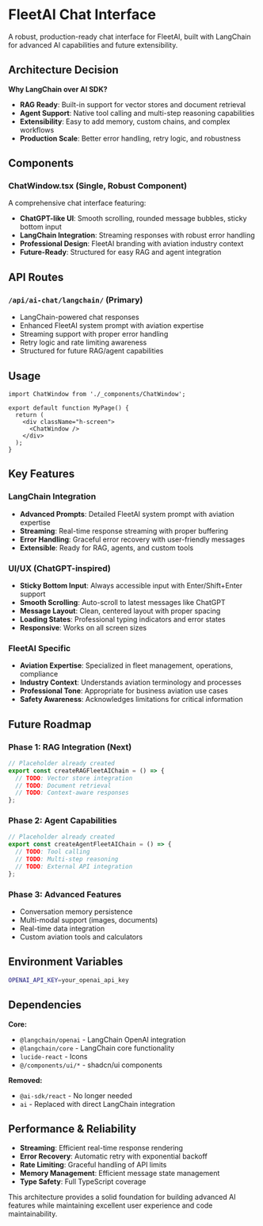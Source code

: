 # FleetAI Chat Interface

A robust, production-ready chat interface for FleetAI, built with LangChain for advanced AI capabilities and future extensibility.

## Architecture Decision

**Why LangChain over AI SDK?**

- **RAG Ready**: Built-in support for vector stores and document retrieval
- **Agent Support**: Native tool calling and multi-step reasoning capabilities
- **Extensibility**: Easy to add memory, custom chains, and complex workflows
- **Production Scale**: Better error handling, retry logic, and robustness

## Components

### ChatWindow.tsx (Single, Robust Component)

A comprehensive chat interface featuring:

- **ChatGPT-like UI**: Smooth scrolling, rounded message bubbles, sticky bottom input
- **LangChain Integration**: Streaming responses with robust error handling
- **Professional Design**: FleetAI branding with aviation industry context
- **Future-Ready**: Structured for easy RAG and agent integration

## API Routes

### `/api/ai-chat/langchain/` (Primary)

- LangChain-powered chat responses
- Enhanced FleetAI system prompt with aviation expertise
- Streaming support with proper error handling
- Retry logic and rate limiting awareness
- Structured for future RAG/agent capabilities

## Usage

```tsx
import ChatWindow from './_components/ChatWindow';

export default function MyPage() {
  return (
    <div className="h-screen">
      <ChatWindow />
    </div>
  );
}
```

## Key Features

### LangChain Integration

- **Advanced Prompts**: Detailed FleetAI system prompt with aviation expertise
- **Streaming**: Real-time response streaming with proper buffering
- **Error Handling**: Graceful error recovery with user-friendly messages
- **Extensible**: Ready for RAG, agents, and custom tools

### UI/UX (ChatGPT-inspired)

- **Sticky Bottom Input**: Always accessible input with Enter/Shift+Enter support
- **Smooth Scrolling**: Auto-scroll to latest messages like ChatGPT
- **Message Layout**: Clean, centered layout with proper spacing
- **Loading States**: Professional typing indicators and error states
- **Responsive**: Works on all screen sizes

### FleetAI Specific

- **Aviation Expertise**: Specialized in fleet management, operations, compliance
- **Industry Context**: Understands aviation terminology and processes
- **Professional Tone**: Appropriate for business aviation use cases
- **Safety Awareness**: Acknowledges limitations for critical information

## Future Roadmap

### Phase 1: RAG Integration (Next)

```typescript
// Placeholder already created
export const createRAGFleetAIChain = () => {
  // TODO: Vector store integration
  // TODO: Document retrieval
  // TODO: Context-aware responses
};
```

### Phase 2: Agent Capabilities

```typescript
// Placeholder already created
export const createAgentFleetAIChain = () => {
  // TODO: Tool calling
  // TODO: Multi-step reasoning
  // TODO: External API integration
};
```

### Phase 3: Advanced Features

- Conversation memory persistence
- Multi-modal support (images, documents)
- Real-time data integration
- Custom aviation tools and calculators

## Environment Variables

```bash
OPENAI_API_KEY=your_openai_api_key
```

## Dependencies

**Core:**

- `@langchain/openai` - LangChain OpenAI integration
- `@langchain/core` - LangChain core functionality
- `lucide-react` - Icons
- `@/components/ui/*` - shadcn/ui components

**Removed:**

- `@ai-sdk/react` - No longer needed
- `ai` - Replaced with direct LangChain integration

## Performance & Reliability

- **Streaming**: Efficient real-time response rendering
- **Error Recovery**: Automatic retry with exponential backoff
- **Rate Limiting**: Graceful handling of API limits
- **Memory Management**: Efficient message state management
- **Type Safety**: Full TypeScript coverage

This architecture provides a solid foundation for building advanced AI features while maintaining excellent user experience and code maintainability.
